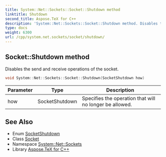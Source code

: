 ```yaml
---
title: System::Net::Sockets::Socket::Shutdown method
linktitle: Shutdown
second_title: Aspose.TeX for C++
description: 'System::Net::Sockets::Socket::Shutdown method. Disables the send and receive operations of the socket in C++.'
type: docs
weight: 6300
url: /cpp/system.net.sockets/socket/shutdown/
---
```

## Socket::Shutdown method


Disables the send and receive operations of the socket.

```cpp
void System::Net::Sockets::Socket::Shutdown(SocketShutdown how)
```


| Parameter | Type | Description |
| --- | --- | --- |
| how | SocketShutdown | Specifies the operation that will no longer be allowed. |

## See Also

* Enum [SocketShutdown](../../socketshutdown/)
* Class [Socket](../)
* Namespace [System::Net::Sockets](../../)
* Library [Aspose.TeX for C++](../../../)

